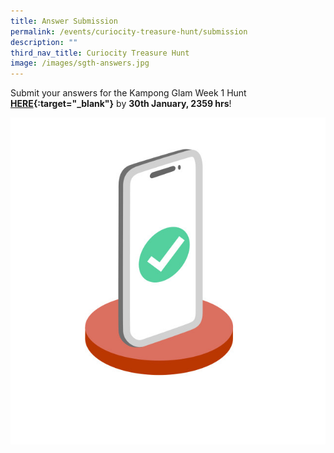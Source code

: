 ```yaml
---
title: Answer Submission
permalink: /events/curiocity-treasure-hunt/submission
description: ""
third_nav_title: Curiocity Treasure Hunt
image: /images/sgth-answers.jpg
---
```

Submit your answers for the Kampong Glam Week 1 Hunt **[HERE](https://form.gov.sg/61ea27d5679496001473cefd){:target="_blank"}** by **30th January, 2359 hrs**!

<div>
<div class="row is-multiline">
    <div class="col is-half-desktop is-half-tablet">
<img src="/images/sgth-answers.jpg" alt="answers">
</div>
	<div class="col is-half-desktop is-half-tablet"></div>
</div>    
</div>